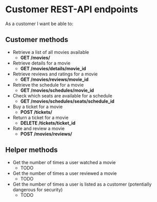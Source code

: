 # Customer REST-API endpoints

As a customer I want be able to:

## Customer methods

- Retrieve a list of all movies available
    - **GET /movies/**
- Retrieve details for a movie
    - **GET /movies/details/movie_id**
- Retrieve reviews and ratings for a movie
    - **GET /movies/reviews/movie_id**
- Retrieve the schedule for a movie
    - **GET /movies/schedules/movie_id**
- Check which seats are available for a schedule
    - **GET /movies/schedules/seats/schedule_id**
- Buy a ticket for a movie
    - **POST /tickets/**
- Return a ticket for a movie
    - **DELETE /tickets/ticket_id**
- Rate and review a movie
    - **POST /movies/reviews/**


## Helper methods

- Get the number of times a user watched a movie
   - TODO
- Get the number of times a user reviewed a movie
    - TODO
- Get the number of times a user is listed as a customer (potentially dangerous for security)
    - TODO
